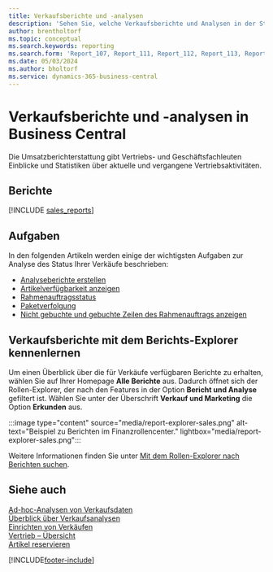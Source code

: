 ```yaml
---
title: Verkaufsberichte und -analysen
description: 'Sehen Sie, welche Verkaufsberichte und Analysen in der Standardversion von Business Central verfügbar sind, damit Sie Ihr Unternehmen im Auge behalten können.'
author: brentholtorf
ms.topic: conceptual
ms.search.keywords: reporting
ms.search.form: 'Report_107, Report_111, Report_112, Report_113, Report_119, Report_121, Report_129, Report_209, Report_708, Report_713, Report_718, Report_813, Report_7313'
ms.date: 05/03/2024
ms.author: bholtorf
ms.service: dynamics-365-business-central
---
```

# Verkaufsberichte und -analysen in Business Central

Die Umsatzberichterstattung gibt Vertriebs- und Geschäftsfachleuten Einblicke und Statistiken über aktuelle und vergangene Vertriebsaktivitäten.  

## Berichte

[!INCLUDE [sales_reports](includes/sales-reports-include.md)]

## Aufgaben

In den folgenden Artikeln werden einige der wichtigsten Aufgaben zur Analyse des Status Ihrer Verkäufe beschrieben:

* [Analyseberichte erstellen](bi-how-create-analysis-views-reports.md)  
* [Artikelverfügbarkeit anzeigen](inventory-how-availability-overview.md)
* [Rahmenauftragsstatus](sales-how-to-create-blanket-sales-orders.md#to-view-the-status-of-a-blanket-sales-order)
* [Paketverfolgung](sales-how-track-packages.md)
* [Nicht gebuchte und gebuchte Zeilen des Rahmenauftrags anzeigen](sales-how-to-create-blanket-sales-orders.md#to-view-unposted-and-posted-blanket-sales-order-lines)

## Verkaufsberichte mit dem Berichts-Explorer kennenlernen

Um einen Überblick über die für Verkäufe verfügbaren Berichte zu erhalten, wählen Sie auf Ihrer Homepage **Alle Berichte** aus. Dadurch öffnet sich der Rollen-Explorer, der nach den Features in der Option **Bericht und Analyse** gefiltert ist. Wählen Sie unter der Überschrift **Verkauf und Marketing** die Option **Erkunden** aus.

:::image type="content" source="media/report-explorer-sales.png" alt-text="Beispiel zu Berichten im Finanzrollencenter." lightbox="media/report-explorer-sales.png":::

Weitere Informationen finden Sie unter [Mit dem Rollen-Explorer nach Berichten suchen](ui-role-explorer.md).

## Siehe auch 

[Ad-hoc-Analysen von Verkaufsdaten](ad-hoc-analysis-sales.md)    
[Überblick über Verkaufsanalysen](sales-analytics-overview.md)   
[Einrichten von Verkäufen](sales-setup-sales.md)  
[Vertrieb – Übersicht](sales-manage-sales.md)  
[Artikel reservieren](inventory-how-to-reserve-items.md)

[!INCLUDE[footer-include](includes/footer-banner.md)]
